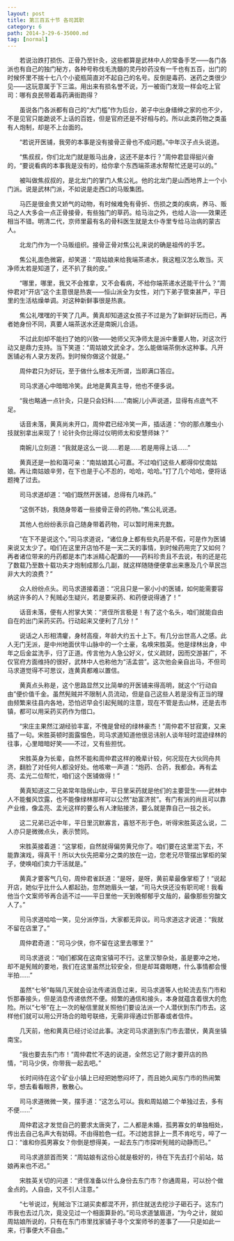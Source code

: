 ```yaml
---
layout: post
title: 第三百五十节 各司其职
category: 6
path: 2014-3-29-6-35000.md
tag: [normal]
---
```


　　若说治跌打损伤、正骨乃至针灸，这些都算是武林中人的常备手艺——各门各派也有自己的独门秘方，各种号称伐毛洗髓的灵丹妙药没有一千也有五百，出门的时候怀里不揣十七八个小瓷瓶简直对不起自己的名号。反倒是毒药、迷药之类很少见——这玩意属于下三滥。用出来有损名誉不说，万一被衙门发现一样会吃上官司：哪有良民带着毒药满街跑得？

　　虽说各门各派都有自己的“大门槛”作为后台，弟子中出身缙绅之家的也不少，不是见官只能跪说不上话的百姓，但是官府还是不好相与的。所以此类药物之类虽有人炮制，却是不上台面的。

　　“若说开医铺，我旁的本事是没有接骨正骨也不成问题。”中年汉子点头说道。

　　“焦叔叔，你们北龙门就是贩马出身，这还不是本行？”周仲君显得挺兴奋的，“要说看病的本事我是没有的，给你拿个东西端茶递水帮帮忙还是可以的。”

　　被叫做焦叔叔的，是北龙门的掌门人焦公礼。他的北龙门是山西地界上一个小门派。说是武林门派，不如说是走西口的马贩集团。

　　马匹是很金贵又娇气的动物，有时候难免有骨折、伤损之类的疾病，养马、贩马之人大多会一点正骨接骨，有些独门的草药。给马治之外，也给人治——效果还相当不错。明清二代，京师里最有名的骨科医生就是太仆寺里专给马治病的蒙古人。

　　北龙门作为一个马贩组织。接骨正骨对焦公礼来说的确是祖传的手艺。

　　焦公礼面色微窘，却笑道：“周姑娘来给我端茶递水，我这粗汉怎么敢当。灭净师太若是知道了，还不扒了我的皮。”

　　“哪里，哪里，我又不会推拿，又不会看病，不给你端茶递水还能干什么？”周仲君对“开店”这个主意很是热衷——恒山派全为女性，对门下弟子管束甚严，平日里的生活枯燥单调。对这种新鲜事很是热衷。

　　焦公礼嘿嘿的干笑了几声。黄真却知道这女孩子不过是为了新鲜好玩而已，再者她身份不同，真要人端茶送水还是南婉儿合适。

　　不过此刻却不能扫了她的兴致——她师父灭净师太是派中重要人物，对这次行动又是鼎力支持。当下笑道：“周姑娘文武全才。怎么能做端茶倒水这种事。凡开医铺必有人录方发药。到时候你做这个就是。”

　　周仲君只为好玩，至于做什么根本无所谓，当即满口答应。

　　司马求道心中暗暗冷笑。此地是黄真主导，他也不便多说。

　　“我也略通一点针灸，只是只会妇科……”南婉儿小声说道，显得有点底气不足。

　　话音未落，黄真尚未开口，周仲君已经冷笑一声，插话道：“你的那点雕虫小技就别拿出来现了！论针灸你比得过仪明师太和安慧师妹？”

　　南婉儿立刻道：“我就是这么一说……若是……若是用得上话……”

　　黄真还是一脸和蔼可亲：“南姑娘其心可嘉。不过咱们这些人都得仰仗南姑娘。再让南姑娘辛劳，在下也是于心不忍的，哈哈，哈哈。”打了几个哈哈，便将话题掩了过去。

　　司马求道却道：“咱们既然开医铺，总得有几味药。”

　　“这倒不妨，我随身带着一些接骨正骨的药物。”焦公礼说道。

　　其他人也纷纷表示自己随身带着药物，可以暂时用来充数。

　　“在下不是说这个。”司马求道说，“诸位身上都有些丸药是不假，可是作为医铺来说又太少了。咱们在这里开店怕不是一天二天的事情，到时候药用完了又如何？再者诸位带来的丹药都是本门本派精心配置的——药料珍贵且不去说，有的还是花了数载乃至数十载功夫才炮制成那么几副，就这样随随便便拿出来惠及几个草民岂非大大的浪费？”

　　众人纷纷点头。司马求道接着道：“况且只是一家小小的医铺，如何能需要容纳这许多的人？髡贼必生疑兴，若是要采药、和药便说得通了！”

　　话音未落，便有人拊掌大笑：“贤侄所言极是！有了这个名头，咱们就能自由自在的出门采药买药。行动起来又便利了几分！”

　　说话之人形相清癯，身材高瘦，年龄大约五十上下。有几分出世高人之感。此人无门无派，是中州地面伏牛山脉中的一个土豪，名唤宋胜英。他是绿林出身，中年之后金盆洗手，归了正道。传言他为人急公好义，仗义疏财，因而交游甚广，不仅官府方面维持的很好，武林中人也称他为“活孟尝”。这次他会亲自出马，不但司马求道觉得不可思议，连黄真都难以置信。

　　黄真点头称是，这个思路显然又比简单的开医铺来得高明，就这个“行动自由”便价值千金。虽然髡贼并不限制人员流动，但是自己这些人若是没有正当的理由频繁来往县内各地，恐怕迟早会引起髡贼的注意，现在不管是去山林，还是去市镇，都可以用采药买药作为借口。

　　“宋庄主果然江湖经验丰富，不愧是曾经的绿林豪杰！”周仲君不甘寂寞，又来插了一句。宋胜英顿时面露愠色，司马求道知道他很忌讳别人谈年轻时混迹绿林的往事，心里暗暗好笑——不过，又有些担忧。

　　宋胜英身为长辈，自然不能和周仲君这样的晚辈计较，何况现在大伙同舟共济，翻脸了对任何人都没好处。他咳嗽一声道：“炮药、合药，我都会。再有孟亮、孟光二位帮忙，咱们这个医铺做得！”

　　黄真知道这二兄弟常年隐居山中，平日里采药就是他们的主要营生——武林中人不能餐风饮露，也不能像绿林那样可以公然“劫富济贫”。有门有派的尚且可以靠产业维，像孟亮、孟光这样的要么有人津贴接济，要么就是靠自己一技之长。

　　这二兄弟已近中年，平日里沉默寡言，喜怒不形于色，听得宋胜英这么说，二人亦只是微微点头，表示赞同。

　　宋胜英接着道：“这掌柜，自然就得偏劳黄兄你了。咱们要在这里混下去，不能靠演戏，得真干！所以大伙先把辈分之类的放在一边，您老兄尽管摆出掌柜的架子，使唤咱们卖力干活就是。”

　　黄真才要客气几句，周仲君雀跃道：“是呀，是呀，黄前辈最像掌柜了！”说起开店，她似乎比什么人都起劲，忽然她眉头一皱，“司马大侠还没有职司呢！我看他当个文案师爷再合适不过——平日里他一天到晚郁郁乎文哉的，最像那些穷酸文人了。”

　　司马求道哈哈一笑，见分派停当，大家都无异议。司马求道这才说道：“我就不留在店里了。”

　　周仲君奇道：“司马少侠，你不留在这里去哪里？”

　　司马求道说：“咱们都窝在这南宝镇可不行。这里汉黎杂处，虽是要冲之地，却不是髡贼的要地，我们在这里虽然比较安全，但是却耳聋眼瞎，什么事情都会慢半拍……”

　　虽然“七爷”每隔几天就会设法传递消息过来，司马求道等人也轮流去东门市和忻那春接头，但是消息传递依然不便。频繁的通信和接头，本身就蕴含着很大的危险。所以“七爷”在上一次的秘信里就关照他们要设法派一个人潜伏到东门市去。这样他们就可以用公开场合的暗号联络，无需非得通过忻那春或者信件。

　　几天前，他和黄真已经讨论过此事。决定司马求道到东门市去潜伏，黄真坐镇南宝。

　　“我也要去东门市！”周仲君忙不迭的说道，全然忘记了刚才要开店的热情，“司马少侠，你带我一起去吧。”

　　长时间待在这个矿业小镇上已经把她憋闷坏了，而且她久闻东门市的热闹繁华，想去看看眼界，散散心。

　　司马求道微微一笑，摆手道：“这怎么可以。我和周姑娘二个单独过去，多有不便……”

　　周仲君这才发觉自己的要求太唐突了，二人都是未婚，孤男寡女的单独相处，传出去自己名声大有妨碍。不由得脸色一红。不过她言辞上一贯不肯吃亏，啐了一口：“谁和你孤男寡女？你倒是想得美，一起去东门市探听髡贼的动静而已。”

　　司马求道颔首而笑：“周姑娘有这份心就是极好的，待在下先去打个前站，姑娘再来也不迟。”

　　宋胜英关切的问道：“贤侄准备以什么身份去东门市？你通周易，可以扮个做金点的。人自由，又不引人注意。”

　　“七爷说过，髡贼治下江湖买卖都混不开，抓住就送去挖沙子砸石子。这东门市我也去过几次，竟没见过一个相面算卦的。”司马求道皱眉道，“为今之计，就如周姑娘所说的，只有在东门市里找家铺子寻个文案师爷的差事了——只是如此一来，行事便大不自由。”
